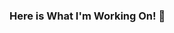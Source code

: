 ### Here is What I'm Working On! 👋

<!--
**Saied979/saied979** is a ✨ _special_ ✨ repository because its `README.md` (this file) appears on your GitHub profile.

Here are some ideas to get you started:

- 🔭 I’m currently working on ... Python Project
- 🌱 I’m currently learning ...Python
- 👯 I’m looking to collaborate on ... Python
- 🤔 I’m looking for help with ... Python Learning
- 💬 Ask me about ...Anything
- 📫 How to reach me: ... saiedanwar844@gmail.com
- 😄 Pronouns: ... He/Him
- ⚡ Fun fact: ... I am half Finish!!!
-->
